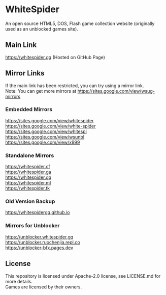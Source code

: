 # WhiteSpider
An open source HTML5, DOS, Flash game collection website (originally used as an unblocked games site). <br />

## Main Link
https://whitespider.gq (Hosted on GitHub Page)

## Mirror Links
If the main link has been restricted, you can try using a mirror link. <br />
Note: You can get more mirrors at https://sites.google.com/view/wsug-mirrors

### Embedded Mirrors
https://sites.google.com/view/whitespider <br />
https://sites.google.com/view/white-spider <br />
https://sites.google.com/view/whitespi <br />
https://sites.google.com/view/wsunbl <br />
https://sites.google.com/view/x999 <br />

### Standalone Mirrors
https://whitespider.cf <br />
https://whitespider.ga <br />
https://whitespider.gq <br />
https://whitespider.ml <br />
https://whitespider.tk <br />

### Old Version Backup
https://whitespidergq.github.io

### Mirrors for Unblocker
https://unblocker.whitespider.gq <br />
https://unblocker.ruochenjia.repl.co <br />
https://unblocker-bfx.pages.dev

## License
This repository is licensed under Apache-2.0 license, see LICENSE.md for more details. <br />
Games are licensed by their owners.
